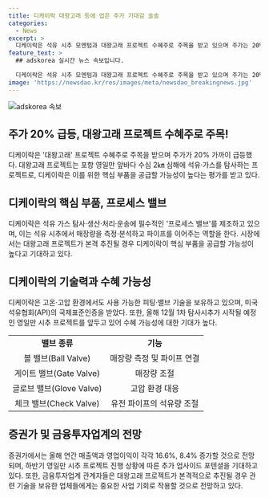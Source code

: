 ```yaml
---
title: 디케이락 대왕고래 등에 업은 주가 기대감 솔솔
categories:
  - News
excerpt: >
  디케이락은 석유 시추 모멘텀과 대왕고래 프로젝트 수혜주로 주목을 받고 있으며 주가는 20% 급등했다. 대왕고래 프로젝트는 석유·가스 탐사 프로젝트로 디케이락의 제조 제품이 필수적으로 사용된다. 미국석유협회의 국제표준인증을 받은 디케이락은 대응 가능한 조건을 충족하고 있으며, 12월 1차 탐사시추가 시작될 예정이다. 이에 디케이락은 수혜 가능성이 높다는 평가를 받고 있으며 엑슨모빌의 참여로 관련 기술을 보유한 업체들에게는 중요한 사업 기회로 작용할 것으로 예상된다.
feature_text: >
  ## adskorea 실시간 뉴스 속보입니다.

  디케이락은 석유 시추 모멘텀과 대왕고래 프로젝트 수혜주로 주목을 받고 있으며 주가는 20% 급등했다. 대왕고래 프로젝트는 석유·가스 탐사 프로젝트로 디케이락의 제조 제품이 필수적으로 사용된다. 미국석유협회의 국제표준인증을 받은 디케이락은 대응 가능한 조건을 충족하고 있으며, 12월 1차 탐사시추가 시작될 예정이다. 이에 디케이락은 수혜 가능성이 높다는 평가를 받고 있으며 엑슨모빌의 참여로 관련 기술을 보유한 업체들에게는 중요한 사업 기회로 작용할 것으로 예상된다.
image: 'https://newsdao.kr/res/images/meta/newsdao_breakingnews.jpg'
---
```


<p><img src="https://newsdao.kr/res/images/meta/newsdao_breakingnews.jpg" alt="adskorea 속보" /></p>

<h2 data-ke-size="size26">주가 20% 급등, 대왕고래 프로젝트 수혜주로 주목!</h2>

<p data-ke-size="size16">디케이락은 '대왕고래' 프로젝트 수혜주로 주목을 받으며 주가가 20% 가까이 급등했다. 대왕고래 프로젝트는 포항 영일만 앞바다 수심 2㎞ 심해에 석유·가스를 탐사하는 프로젝트로, 디케이락은 이를 위한 핵심 부품을 공급할 가능성이 높다는 평가를 받고 있다.</p>

<h2 data-ke-size="size26">디케이락의 핵심 부품, 프로세스 밸브</h2>

<p data-ke-size="size16">디케이락은 석유 가스 탐사·생산·처리·운송에 필수적인 '프로세스 밸브'를 제조하고 있으며, 이는 석유 시추에서 매장량을 측정·분석하고 파이프를 이어주는 역할을 한다. 시장에서는 대왕고래 프로젝트가 본격 추진될 경우 디케이락이 핵심 부품을 공급할 가능성이 높다고 기대하고 있다.</p>

<h2 data-ke-size="size26">디케이락의 기술력과 수혜 가능성</h2>

<p data-ke-size="size16">디케이락은 고온·고압 환경에서도 사용 가능한 피팅·밸브 기술을 보유하고 있으며, 미국석유협회(API)의 국제표준인증을 받았다. 또한, 올해 12월 1차 탐사시추가 시작될 예정인 영일만 시추 프로젝트를 앞두고 있어 수혜 가능성에 대한 기대가 높다.</p>

<table>
    <tr>
        <td style="text-align: center; height: 17px;"><b>밸브 종류</b></td>
        <td style="text-align: center; height: 17px;"><b>기능</b></td>
    </tr>
    <tr>
        <td style="text-align: center; height: 17px;">볼 밸브(Ball Valve)</td>
        <td style="text-align: center; height: 17px;">매장량 측정 및 파이프 연결</td>
    </tr>
    <tr>
        <td style="text-align: center; height: 17px;">게이트 밸브(Gate Valve)</td>
        <td style="text-align: center; height: 17px;">매장량 조절</td>
    </tr>
    <tr>
        <td style="text-align: center; height: 17px;">글로브 밸브(Glove Valve)</td>
        <td style="text-align: center; height: 17px;">고압 환경 대응</td>
    </tr>
    <tr>
        <td style="text-align: center; height: 17px;">체크 밸브(Check Valve)</td>
        <td style="text-align: center; height: 17px;">유전 파이프의 석유량 조절</td>
    </tr>
</table>

<h2 data-ke-size="size26">증권가 및 금융투자업계의 전망</h2>

<p data-ke-size="size16">증권가에서는 올해 연간 매출액과 영업이익이 각각 16.6%, 8.4% 증가할 것으로 전망되며, 하반기 영일만 시추 프로젝트 진행 상황에 따른 추가 업사이드 포텐셜을 기대하고 있다. 또한, 금융투자업계 관계자들은 대왕고래 프로젝트가 본격적으로 추진될 경우 관련 기술을 보유한 업체들에게는 중요한 사업 기회로 작용할 것으로 전망하고 있다.</p>

